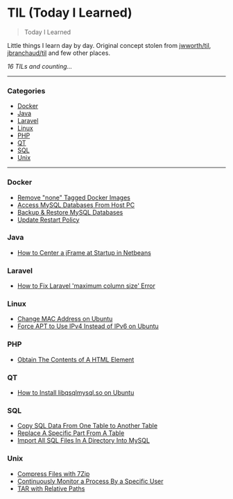 # TIL (Today I Learned)

> Today I Learned

Little things I learn day by day. Original concept stolen from [jwworth/til](https://github.com/jwworth/til), [jbranchaud/til](https://github.com/jbranchaud/til) and few other places.

_16 TILs and counting..._

---

### Categories

* [Docker](#docker)
* [Java](#java)
* [Laravel](#laravel)
* [Linux](#linux)
* [PHP](#php)
* [QT](#qt)
* [SQL](#sql)
* [Unix](#unix)

---

### Docker

- [Remove "none" Tagged Docker Images](docker/remove-none-tagged-docker-images.md)
- [Access MySQL Databases From Host PC](docker/access-mysql-databases-from-host-pc.md)
- [Backup & Restore MySQL Databases](docker/backup-restore-mysql-databases.md)
- [Update Restart Policy](docker/update-restart-policy.md)

### Java

- [How to Center a jFrame at Startup in Netbeans](java/how-to-center-a-jframe-at-startup-in-netbeans.md)

### Laravel

- [How to Fix Laravel 'maximum column size' Error](laravel/how-to-fix-laravel-maximum-column-size-error.md)

### Linux

- [Change MAC Address on Ubuntu](linux/change-mac-address-On-ubuntu.md)
- [Force APT to Use IPv4 Instead of IPv6 on Ubuntu](linux/force-apt-to-use-ipv4-instead-of-ipv6-on-ubuntu.md)

### PHP

- [Obtain The Contents of A HTML Element](php/obtain-the-contents-of-a-html-element.md)

### QT

- [How to Install libqsqlmysql.so on Ubuntu](/qt/how-to-install-libqsqlmysql.so-on-ubuntu.md)

### SQL

- [Copy SQL Data From One Table to Another Table](sql/copy-sql-data-from-one-table-to-another-table.md)
- [Replace A Specific Part From A Table](sql/replace-a-specific-part-from-a-table.md)
- [Import All SQL Files In A Directory Into MySQL](sql/import-all-sql-files-in-a-directory-into-mysql.md)

### Unix

- [Compress Files with 7Zip](unix/compress-files-with-7zip.md)
- [Continuously Monitor a Process By a Specific User](unix/continuously-monitor-a-process-by-a-specific-user.md)
- [TAR with Relative Paths](unix/tar-with-relative-paths.md)
